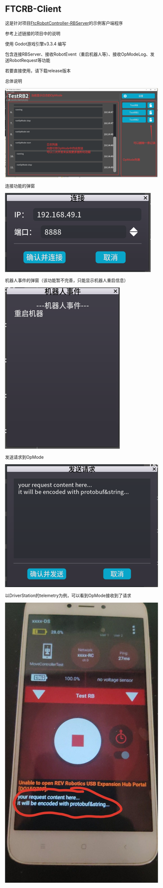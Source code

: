 # FTCRB-Client
 
这是针对项目[FtcRobotController-RBServer](https://github.com/DeanNevan/FtcRobotController-RBServer)的示例客户端程序

参考上述链接的项目中的说明

使用 Godot游戏引擎v3.3.4 编写

包含连接RBServer、接收RobotEvent（重启机器人等）、接收OpModeLog、发送RobotRequest等功能

若要直接使用，请下载release版本

总体说明

![总体说明](samples/intro1.png)

连接功能的弹窗

![连接功能的弹窗](samples/intro2.png)

机器人事件的弹窗（该功能暂不完善，只能显示机器人重启信息） 

![机器人事件的弹窗（该功能暂不完善，只能显示机器人重启信息）](samples/intro3.png)

发送请求到OpMode 

![发送请求到OpMode](samples/intro4.png)

以DriverStation的telemetry为例，可以看到OpMode接收到了请求 

![以DriverStation的telemetry为例，可以看到OpMode接收到了请求](samples/intro5.jpg)
